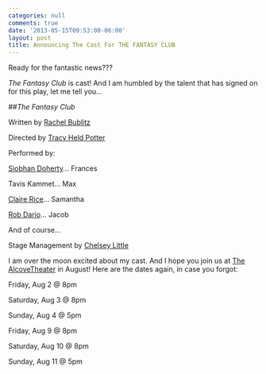 ```yaml
---
categories: null
comments: true
date: '2013-05-15T09:53:00-06:00'
layout: post
title: Announcing The Cast For THE FANTASY CLUB
---
```


Ready for the fantastic news???

*The Fantasy Club* is cast! And I am humbled by the talent that has signed on for this play, let me tell you...

##*The Fantasy Club*

Written by [Rachel Bublitz](https://www.facebook.com/rachelnbublitz)

Directed by [Tracy Held Potter](https://www.facebook.com/TracyHeldPotter?fref=ts)

Performed by:

[Siobhan Doherty](http://www.siobhanmariedoherty.com/)... Frances

Tavis Kammet... Max

[Claire Rice](http://claireannrice.blogspot.com/)... Samantha

[Rob Dario](https://sites.google.com/site/thenewrobdariotimes/)... Jacob


And of course...

Stage Management by [Chelsey Little](http://chelseylittle.wordpress.com/)

I am over the moon excited about my cast. And I hope you join us at [The AlcoveTheater](http://thealcovetheater.com/) in August! Here are the dates again, in case you forgot:

Friday, Aug 2 @ 8pm

Saturday, Aug 3 @ 8pm

Sunday, Aug 4 @ 5pm

Friday, Aug 9 @ 8pm

Saturday, Aug 10 @ 8pm

Sunday, Aug 11 @ 5pm